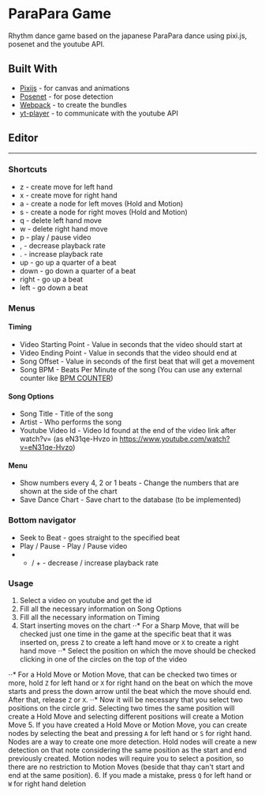 # ParaPara Game

Rhythm dance game based on the japanese ParaPara dance using pixi.js, posenet and the youtube API.

## Built With

* [Pixijs](https://github.com/pixijs/pixi.js) - for canvas and animations
* [Posenet](https://github.com/tensorflow/tfjs-models/tree/master/posenet) - for pose detection
* [Webpack](https://github.com/webpack/webpack) - to create the bundles
* [yt-player](https://www.npmjs.com/package/yt-player) - to communicate with the youtube API

## Editor
---

### Shortcuts

* z - create move for left hand
* x - create move for right hand
* a - create a node for left moves (Hold and Motion)
* s - create a node for right moves (Hold and Motion)
* q - delete left hand move
* w - delete right hand move
* p - play / pause video
* , - decrease playback rate
* . - increase playback rate
* up - go up a quarter of a beat
* down - go down a quarter of a beat
* right - go up a beat
* left - go down a beat

### Menus

#### Timing

* Video Starting Point - Value in seconds that the video should start at
* Video Ending Point - Value in seconds that the video should end at
* Song Offset - Value in seconds of the first beat that will get a movement
* Song BPM - Beats Per Minute of the song (You can use any external counter like [BPM COUNTER](https://www.audiokeychain.com/bpm-counter))

#### Song Options

* Song Title - Title of the song
* Artist - Who performs the song
* Youtube Video Id - Video Id found at the end of the video link after watch?v= (as eN31qe-Hvzo in https://www.youtube.com/watch?v=eN31qe-Hvzo)

#### Menu

* Show numbers every 4, 2 or 1 beats - Change the numbers that are shown at the side of the chart
* Save Dance Chart - Save chart to the database (to be implemented)

### Bottom navigator

* Seek to Beat - goes straight to the specified beat
* Play / Pause - Play / Pause video
* - / + - decrease / increase playback rate

### Usage

1. Select a video on youtube and get the id
2. Fill all the necessary information on Song Options
3. Fill all the necessary information on Timing
4. Start inserting moves on the chart
⋅⋅* For a Sharp Move, that will be checked just one time in the game at the specific beat that it was inserted on, press `Z` to create a left hand move or `X` to create a right hand move
⋅⋅* Select the position on which the move should be checked clicking in one of the circles on the top of the video

⋅⋅* For a Hold Move or Motion Move, that can be checked two times or more, hold `Z` for left hand or `X` for right hand on the beat on which the move starts and press the down arrow until the beat which the move should end. After that, release `Z` or `X`.
⋅⋅* Now it will be necessary that you select two positions on the circle grid. Selecting two times the same position will create a Hold Move and selecting different positions will create a Motion Move
5. If you have created a Hold Move or Motion Move, you can create nodes by selecting the beat and pressing `A` for left hand or `S` for right hand. Nodes are a way to create one more detection. Hold nodes will create a new detection on that note considering the same position as the start and end previously created. Motion nodes will require you to select a position, so there are no restriction to Motion Moves (beside that thay can't start and end at the same position).
6. If you made a mistake, press `Q` for left hand or `W` for right hand deletion
